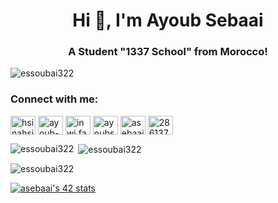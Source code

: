 <h1 align="center">Hi 👋, I'm Ayoub Sebaai</h1>
<h3 align="center">A Student "1337 School" from Morocco!</h3>

<p align="left"> <img src="https://komarev.com/ghpvc/?username=essoubai322&label=Profile%20views&color=0e75b6&style=flat" alt="essoubai322" /> </p>

<h3 align="left">Connect with me:</h3>
<p align="left">
<a href="https://twitter.com/hsinahsina8" target="blank"><img align="center" src="https://raw.githubusercontent.com/rahuldkjain/github-profile-readme-generator/master/src/images/icons/Social/twitter.svg" alt="hsinahsina8" height="30" width="40" /></a>
  <a href="https://www.linkedin.com/in/ayoub-sebaai/" target="blank"><img align="center" src="https://upload.wikimedia.org/wikipedia/commons/8/81/LinkedIn_icon.svg" alt="ayoub-sebaai" height="30" width="40" /></a>
<a href="https://fb.com/inwi.fabor" target="blank"><img align="center" src="https://raw.githubusercontent.com/rahuldkjain/github-profile-readme-generator/master/src/images/icons/Social/facebook.svg" alt="inwi.fabor" height="30" width="40" /></a>
<a href="https://instagram.com/ayoubsbaia" target="blank"><img align="center" src="https://raw.githubusercontent.com/rahuldkjain/github-profile-readme-generator/master/src/images/icons/Social/instagram.svg" alt="ayoubsbaia" height="30" width="40" /></a>
<a href="https://www.leetcode.com/asebaai" target="blank"><img align="center" src="https://raw.githubusercontent.com/rahuldkjain/github-profile-readme-generator/master/src/images/icons/Social/leet-code.svg" alt="asebaai" height="30" width="40" /></a>
<a href="https://discord.gg/286137008718348288" target="blank"><img align="center" src="https://raw.githubusercontent.com/rahuldkjain/github-profile-readme-generator/master/src/images/icons/Social/discord.svg" alt="286137008718348288" height="30" width="40" /></a>
</p>

<p><img align="left" src="https://github-readme-stats.vercel.app/api/top-langs?username=essoubai322&show_icons=true&locale=en&layout=compact" alt="essoubai322" /></p>

<p>&nbsp;<img align="center" src="https://github-readme-stats.vercel.app/api?username=essoubai322&show_icons=true&locale=en" alt="essoubai322" /></p>

<p><img align="center" src="https://github-readme-streak-stats.herokuapp.com/?user=essoubai322&" alt="essoubai322" /></p>

<a href="https://github.com/oakoudad/badge42"><img src="https://badge.mediaplus.ma/greenbinary/asebaai" alt="asebaai's 42 stats" /></a>

